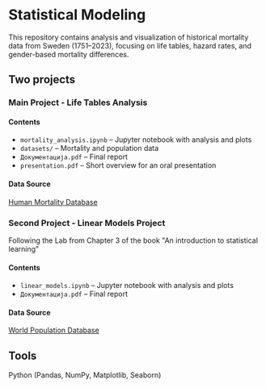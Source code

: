# Statistical Modeling

This repository contains analysis and visualization of historical mortality data from Sweden (1751–2023), focusing on life tables, hazard rates, and gender-based mortality differences.

## Two projects

### Main Project - Life Tables Analysis
#### Contents
- `mortality_analysis.ipynb` – Jupyter notebook with analysis and plots
- `datasets/` – Mortality and population data
- `Документација.pdf` – Final report
- `presentation.pdf` – Short overview for an oral presentation
#### Data Source

[Human Mortality Database](https://www.mortality.org/)

### Second Project - Linear Models Project
Following the Lab from Chapter 3 of the book "An introduction to statistical learning"
#### Contents
- `linear_models.ipynb` – Jupyter notebook with analysis and plots
- `Документација.pdf` – Final report

#### Data Source

[World Population Database](https://ourworldindata.org/un-population-2024-revision)

## Tools

Python (Pandas, NumPy, Matplotlib, Seaborn)



